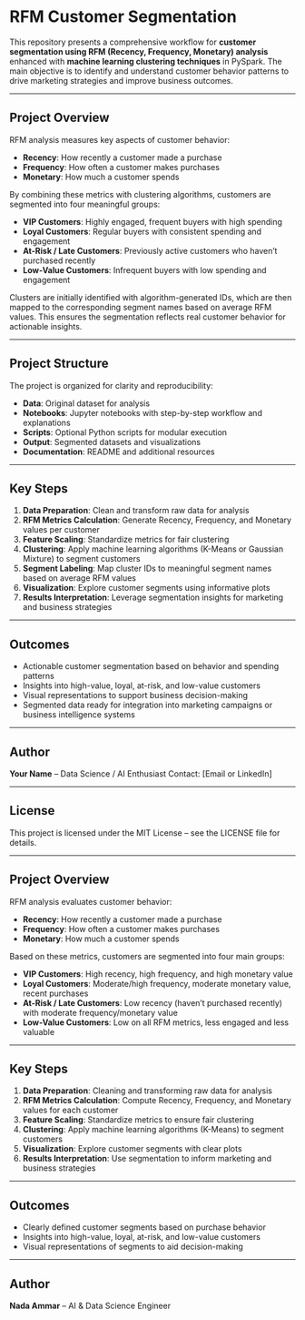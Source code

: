 # RFM Customer Segmentation

This repository presents a comprehensive workflow for **customer segmentation using RFM (Recency, Frequency, Monetary) analysis** enhanced with **machine learning clustering techniques** in PySpark. The main objective is to identify and understand customer behavior patterns to drive marketing strategies and improve business outcomes.

---

## Project Overview

RFM analysis measures key aspects of customer behavior:

* **Recency**: How recently a customer made a purchase
* **Frequency**: How often a customer makes purchases
* **Monetary**: How much a customer spends

By combining these metrics with clustering algorithms, customers are segmented into four meaningful groups:

* **VIP Customers**: Highly engaged, frequent buyers with high spending
* **Loyal Customers**: Regular buyers with consistent spending and engagement
* **At-Risk / Late Customers**: Previously active customers who haven’t purchased recently
* **Low-Value Customers**: Infrequent buyers with low spending and engagement

Clusters are initially identified with algorithm-generated IDs, which are then mapped to the corresponding segment names based on average RFM values. This ensures the segmentation reflects real customer behavior for actionable insights.

---

## Project Structure

The project is organized for clarity and reproducibility:

* **Data**: Original dataset for analysis
* **Notebooks**: Jupyter notebooks with step-by-step workflow and explanations
* **Scripts**: Optional Python scripts for modular execution
* **Output**: Segmented datasets and visualizations
* **Documentation**: README and additional resources

---

## Key Steps

1. **Data Preparation**: Clean and transform raw data for analysis
2. **RFM Metrics Calculation**: Generate Recency, Frequency, and Monetary values per customer
3. **Feature Scaling**: Standardize metrics for fair clustering
4. **Clustering**: Apply machine learning algorithms (K-Means or Gaussian Mixture) to segment customers
5. **Segment Labeling**: Map cluster IDs to meaningful segment names based on average RFM values
6. **Visualization**: Explore customer segments using informative plots
7. **Results Interpretation**: Leverage segmentation insights for marketing and business strategies

---

## Outcomes

* Actionable customer segmentation based on behavior and spending patterns
* Insights into high-value, loyal, at-risk, and low-value customers
* Visual representations to support business decision-making
* Segmented data ready for integration into marketing campaigns or business intelligence systems

---

## Author

**Your Name** – Data Science / AI Enthusiast
Contact: [Email or LinkedIn]

---

## License

This project is licensed under the MIT License – see the LICENSE file for details.

---

## Project Overview

RFM analysis evaluates customer behavior:

* **Recency**: How recently a customer made a purchase
* **Frequency**: How often a customer makes purchases
* **Monetary**: How much a customer spends

Based on these metrics, customers are segmented into four main groups:

* **VIP Customers**: High recency, high frequency, and high monetary value
* **Loyal Customers**: Moderate/high frequency, moderate monetary value, recent purchases
* **At-Risk / Late Customers**: Low recency (haven’t purchased recently) with moderate frequency/monetary value
* **Low-Value Customers**: Low on all RFM metrics, less engaged and less valuable



---

## Key Steps

1. **Data Preparation**: Cleaning and transforming raw data for analysis
2. **RFM Metrics Calculation**: Compute Recency, Frequency, and Monetary values for each customer
3. **Feature Scaling**: Standardize metrics to ensure fair clustering
4. **Clustering**: Apply machine learning algorithms (K-Means) to segment customers
5. **Visualization**: Explore customer segments with clear plots
6. **Results Interpretation**: Use segmentation to inform marketing and business strategies

---

## Outcomes

* Clearly defined customer segments based on purchase behavior
* Insights into high-value, loyal, at-risk, and low-value customers
* Visual representations of segments to aid decision-making

---

## Author

**Nada Ammar** – AI & Data Science Engineer

